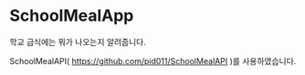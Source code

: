 # SchoolMealApp
학교 급식에는 뭐가 나오는지 알려줍니다.

SchoolMealAPI( https://github.com/pid011/SchoolMealAPI )를 사용하였습니다. 
